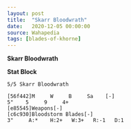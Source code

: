 ```yaml
---
layout: post
title:  "Skarr Bloodwrath"
date:   2020-12-05 00:00:00
source: Wahapedia
tags: [blades-of-khorne]
---
```


**Skarr Bloodwrath**

**Stat Block**
```
5/5 Skarr Bloodwrath
```

```
[56f442]M     W     B     Sa    [-]
5"    5     9     4+    
[e85545]Weapons[-]
[c6c930]Bloodstorm Blades[-]
3"     A:*    H:2+   W:3+   R:-1   D:1   
```
    